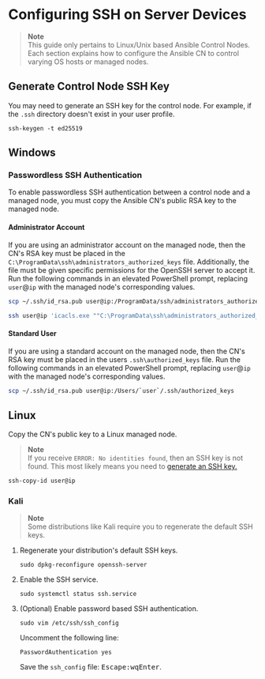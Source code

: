 # Configuring SSH on Server Devices

> **Note**\
> This guide only pertains to Linux/Unix based Ansible Control Nodes.
> Each section explains how to configure the Ansible CN to control varying OS hosts or managed nodes.

## Generate Control Node SSH Key

You may need to generate an SSH key for the control node.
For example, if the `.ssh` directory doesn't exist in your user profile.

```shell
ssh-keygen -t ed25519
```

## Windows

### Passwordless SSH Authentication

To enable passwordless SSH authentication between a control node and a managed node, you must copy the Ansible CN's public RSA key to the managed node.

#### Administrator Account

If you are using an administrator account on the managed node, then the CN's RSA key must be placed in the `C:\ProgramData\ssh\administrators_authorized_keys` file.
Additionally, the file must be given specific permissions for the OpenSSH server to accept it.
Run the following commands in an elevated PowerShell prompt, replacing `user`@`ip` with the managed node's corresponding values.

```bash
scp ~/.ssh/id_rsa.pub user@ip:/ProgramData/ssh/administrators_authorized_keys
```

```bash
ssh user@ip 'icacls.exe ""C:\ProgramData\ssh\administrators_authorized_keys"" /inheritance:r /grant ""Administrators:F"" /grant ""SYSTEM:F""'
```

#### Standard User

If you are using a standard account on the managed node, then the CN's RSA key must be placed in the users `.ssh\authorized_keys` file.
Run the following commands in an elevated PowerShell prompt, replacing `user`@`ip` with the managed node's corresponding values.

```bash
scp ~/.ssh/id_rsa.pub user@ip:/Users/`user`/.ssh/authorized_keys
```

## Linux

Copy the CN's public key to a Linux managed node.

> **Note**\
> If you receive `ERROR: No identities found`, then an SSH key is not found.
> This most likely means you need to [generate an SSH key.](#generate-control-node-ssh-key)

```bash
ssh-copy-id user@ip
```

###  Kali
> **Note**\
> Some distributions like Kali require you to regenerate the default SSH keys.
1. Regenerate your distribution's default SSH keys.
   ```shell
   sudo dpkg-reconfigure openssh-server
   ```
2. Enable the SSH service.
    ```shell
   sudo systemctl status ssh.service
   ```
3. (Optional) Enable password based SSH authentication.
   ```shell
   sudo vim /etc/ssh/ssh_config
   ```
   Uncomment the following line:
      ```text
   PasswordAuthentication yes
   ```
   Save the `ssh_config` file: <kbd>Escape</kbd><kbd>:</kbd><kbd>w</kbd><kbd>q</kbd><kbd>Enter</kbd>.